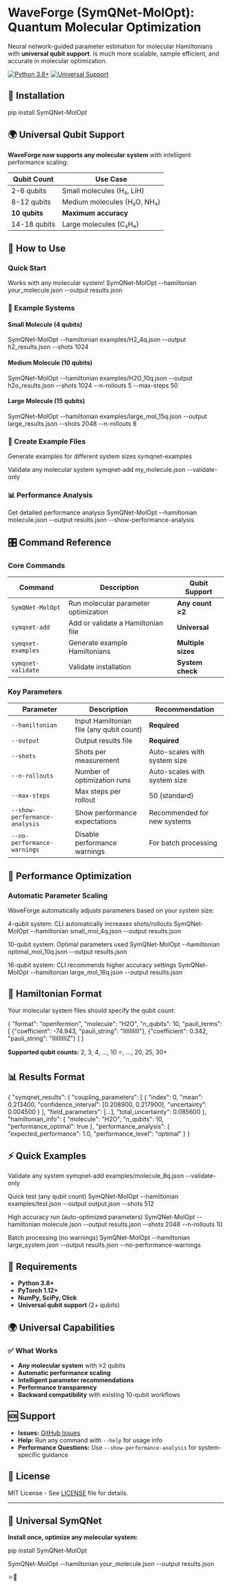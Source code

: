 # WaveForge (SymQNet-MolOpt): Quantum Molecular Optimization

Neural network-guided parameter estimation for molecular Hamiltonians with **universal qubit support**. Is much more scalable, sample efficient, and accurate in molecular optimization.


[![Python 3.8+](https://img.shields.io/badge/python-3.8+-blue.svg)](https://www.python.org/downloads/)
[![Universal Support](https://img.shields.io/badge/qubits-2%2B%20supported-green.svg)](https://github.com/YTomar79/WaveForge)

## 🚀 Installation

pip install SymQNet-MolOpt

 

## 🌍 Universal Qubit Support

**WaveForge now supports any molecular system** with intelligent performance scaling:

| Qubit Count | Use Case |
|-------------|----------|
| 2-6 qubits  |  Small molecules (H₂, LiH) |
| 8-12 qubits | Medium molecules (H₂O, NH₃) |
| **10 qubits** |  **Maximum accuracy** |
| 14-18 qubits | Large molecules (C₂H₄) |


## 📖 How to Use

### Quick Start
Works with any molecular system!
SymQNet-MolOpt --hamiltonian your_molecule.json --output results.json

 

### 🧪 Example Systems

#### Small Molecule (4 qubits)
SymQNet-MolOpt
--hamiltonian examples/H2_4q.json
--output h2_results.json
--shots 1024

 

#### Medium Molecule (10 qubits)
SymQNet-MolOpt
--hamiltonian examples/H2O_10q.json
--output h2o_results.json
--shots 1024
--n-rollouts 5
--max-steps 50

 

#### Large Molecule (15 qubits)
SymQNet-MolOpt
--hamiltonian examples/large_mol_15q.json
--output large_results.json
--shots 2048
--n-rollouts 8

 

### 🔧 Create Example Files
Generate examples for different system sizes
symqnet-examples

Validate any molecular system
symqnet-add my_molecule.json --validate-only

 

### 📊 Performance Analysis
Get detailed performance analysis
SymQNet-MolOpt
--hamiltonian molecule.json
--output results.json
--show-performance-analysis

 

## 🎛️ Command Reference

### Core Commands
| Command | Description | Qubit Support |
|---------|-------------|---------------|
| `SymQNet-MolOpt` | Run molecular parameter optimization | **Any count ≥2** |
| `symqnet-add` | Add or validate a Hamiltonian file | **Universal** |
| `symqnet-examples` | Generate example Hamiltonians | **Multiple sizes** |
| `symqnet-validate` | Validate installation | **System check** |

### Key Parameters
| Parameter | Description | Recommendation |
|-----------|-------------|----------------|
| `--hamiltonian` | Input Hamiltonian file (any qubit count) | **Required** |
| `--output` | Output results file | **Required** |
| `--shots` | Shots per measurement | Auto-scales with system size |
| `--n-rollouts` | Number of optimization runs | Auto-scales with system size |
| `--max-steps` | Max steps per rollout | 50 (standard) |
| `--show-performance-analysis` | Show performance expectations | Recommended for new systems |
| `--no-performance-warnings` | Disable performance warnings | For batch processing |

## 🎯 Performance Optimization

### Automatic Parameter Scaling
WaveForge automatically adjusts parameters based on your system size:

4-qubit system: CLI automatically increases shots/rollouts
SymQNet-MolOpt --hamiltonian small_mol_4q.json --output results.json

10-qubit system: Optimal parameters used
SymQNet-MolOpt --hamiltonian optimal_mol_10q.json --output results.json

16-qubit system: CLI recommends higher accuracy settings
SymQNet-MolOpt --hamiltonian large_mol_16q.json --output results.json

 


 

## 📁 Hamiltonian Format

Your molecular system files should specify the qubit count:

{
"format": "openfermion",
"molecule": "H2O",
"n_qubits": 10,
"pauli_terms": [
{"coefficient": -74.943, "pauli_string": "IIIIIIIIII"},
{"coefficient": 0.342, "pauli_string": "IIIIIIIIIZ"}
]
}


**Supported qubit counts:** 2, 3, 4, ..., 10 ⭐, ..., 20, 25, 30+

## 📊 Results Format

{
"symqnet_results": {
"coupling_parameters": [
{
"index": 0,
"mean": 0.213400,
"confidence_interval": [0.208900, 0.217900],
"uncertainty": 0.004500
}
],
"field_parameters": [...],
"total_uncertainty": 0.085600
},
"hamiltonian_info": {
"molecule": "H2O",
"n_qubits": 10,
"performance_optimal": true
},
"performance_analysis": {
"expected_performance": 1.0,
"performance_level": "optimal"
}
}

 

## ⚡ Quick Examples

Validate any system
symqnet-add examples/molecule_8q.json --validate-only

Quick test (any qubit count)
SymQNet-MolOpt --hamiltonian examples/test.json --output output.json --shots 512

High accuracy run (auto-optimized parameters)
SymQNet-MolOpt --hamiltonian molecule.json --output results.json --shots 2048 --n-rollouts 10

Batch processing (no warnings)
SymQNet-MolOpt --hamiltonian large_system.json --output results.json --no-performance-warnings

 

## 🔧 Requirements

- **Python 3.8+**
- **PyTorch 1.12+**
- **NumPy, SciPy, Click**
- **Universal qubit support** (2+ qubits)


## 🌍 Universal Capabilities

### ✅ What Works
- **Any molecular system** with ≥2 qubits
- **Automatic performance scaling** 
- **Intelligent parameter recommendations**
- **Performance transparency**
- **Backward compatibility** with existing 10-qubit workflows


 

## 🆘 Support

- **Issues:** [GitHub Issues](https://github.com/YTomar79/WaveForge/issues)
- **Help:** Run any command with `--help` for usage info
- **Performance Questions:** Use `--show-performance-analysis` for system-specific guidance

## 📄 License

MIT License - See [LICENSE](LICENSE) file for details.

---

## 🎉 Universal SymQNet

**Install once, optimize any molecular system:**

pip install SymQNet-MolOpt

SymQNet-MolOpt --hamiltonian your_molecule.json --output results.json

 ⚛️🚀
